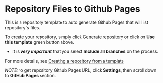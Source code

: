 # Repository Files to Github Pages

This is a repository template to auto generate Github Pages that will list repository's files.

To create your repository, simply click [Generate repository](https://github.com/dacrystal/repo-files-to-gh-pages/generate "Generate repository") or click on **Use this template** green button above.

* It is ***very important*** that you select **Include all branches** on the process.

For more details, see [Creating a repository from a template](https://help.github.com/en/github/creating-cloning-and-archiving-repositories/creating-a-repository-from-a-template)

*NOTE:* to get repository Github Pages URL, click **Settings**, then scroll down to **GitHub Pages** section.
